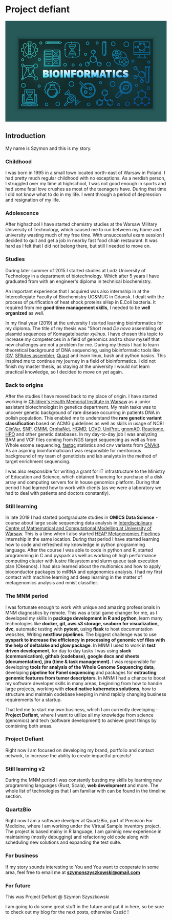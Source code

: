 # Project defiant

![some other image](https://github.com/PROJECT-DEFIANT/Project-defiant/blob/main/images/bioinfo.jpg?raw=true)

## Introduction

My name is Szymon and this is my story.

### Childhood

I was born in 1995 in a small town located north-east of Warsaw in Poland. I had pretty much regular childhood with no exceptions. As a nerdish person, I struggled over my time at highschool, I was not good enough in sports and had some fatal love crushes as most of the teenagers have. During that time I did not know what to do in my life. I went through a period of depression and resignation of my life.

### Adolescence

After highschool I have started chemistry studies at the Warsaw Military University of Technology, which caused me to run between my home and university wasting much of my free time. With unsuccessful exam session I decided to quit and get a job in nearby fast food chain restaurant. It was hard as I felt that I did not belong there, but still I needed to move on.

### Studies

During later summer of 2015 I started studies at Lodz University of Technology in a department of biotechnology. Which after 5 years I have graduated from with an engineer's diploma in technical biochemistry.

An important experience that I acquired was also internship in at the Intercollegiate Faculty of Biochemistry UG&MUG in Gdansk. I dealt with the process of purification of heat shock proteins sHsp in E.Coli bacteria. It required from me **good time management skills**, I needed to be **well organized** as well.

In my final year (2019) at the university I started learning bioinformatics for my diploma. The title of my thesis was "Short read _De novo_ assembling of plasmid sequences of Komagateibacter _xylinus_. I have chosen this topic to increase my competences in a field of genomics and to show myself that new challenges are not a problem for me. During my thesis I had to learn theoretical background of DNA sequencing, using bioinformatic tools like [IGV](https://software.broadinstitute.org/software/igv/), [SPAdes assembler](https://cab.spbu.ru/software/spades/), [Quast](https://quast.sourceforge.net/index.html) and learn linux, bash and python basics. This inspired me to continue my journey in a field of bioinformatics. I did not finish my master thesis, as staying at the university I would not learn practical knowledge, so I decided to move on yet again.

### Back to origins

After the studies I have moved back to my place of origin. I have started working in [Children's Health Memorial Institute in Warsaw](https://nauka.czd.pl/en/) as a junior assistant biotechnologist in genetics department. My main tasks was to uncover genetic background of rare disease occurring in patients DNA in polish population. This enabled me to understand the **rare genetic variant classification** based on ACMG guidelines as well as skills in usage of NCBI [ClinVar](https://www.ncbi.nlm.nih.gov/clinvar/), [SNP](https://www.ncbi.nlm.nih.gov/snp/), [OMIM](https://www.omim.org/), [OrphaNet](https://www.orpha.net/consor/cgi-bin/index.php), [HGMD](https://www.hgmd.cf.ac.uk/ac/index.php), [LOVD](https://www.lovd.nl/), [UniProt](https://www.uniprot.org/), [gnomAD](https://gnomad.broadinstitute.org/), [Reactome](https://reactome.org/), [HPO](https://hpo.jax.org/) and other genetic databases. In my day-to-day job I was analyzing BAM and VCF files coming from NGS target sequencing as well as from Whole exome sequencing, [fastqc](https://www.bioinformatics.babraham.ac.uk/projects/fastqc/) statistics and cnv variants from [CNVkit](https://cnvkit.readthedocs.io/en/stable/). As an aspiring bioinformatician I was responsible for meritorious background of my team of geneticists and lab analysts in the method of target enrichment sequencing.

I was also responsible for writing a grant for IT infrastructure to the Ministry of Education and Science, which obtained financing for purchase of a disk array and computing servers for in house genomics platform. During that period I had learned how to work with clients (as we were a laboratory we had to deal with patients and doctors constantly).

### Still learning

In late 2019 I had started postgraduate studies in **OMICS Data Science** - course about large scale sequencing data analysis in [Interdisciplinary Centre of Mathematical and Computational Modelling at University of Warsaw](https://icm.edu.pl/). This is a time when I also started [HEAP Metagenomics Pipelines](https://heap-exposome.eu/) internship in the same location.
During that period I have started learning how to code and refreshed my knowledge in python programming language. After the course I was able to code in python and R, started programming in C and pyspark as well as working oh high performance computing cluster with lustre filesystem and slurm queue task execution plan (Okeanos). I had also learned about the multiomics and how to apply bioconductor packages to miRNA and epigenomics analysis. I had my first contact with machine learning and deep learning in the matter of metagenomics analysis and mnist classifier.

### The MNM period

I was fortunate enough to work with unique and amazing professionals in MNM diagnostics by remote. This was a total game changer for me, as I developed my skills in **package development in R and python**, learn many technologies like **docker, git, aws s3 storage, seaborn for visualization, dvc**, automatic testing with **pytest**, using **flask** to host documentation websites, Writing **nextflow pipelines**. The biggest challenge was to use **pyspark to increase the efficiency in processing of genomic vcf files with the help of deltalake and glow package**. In MNM I used to work in **test driven development**, for day to day tasks I was using **slack (communication), github (codebase), google docs and sheets (documentation), jira (time & task management)**. I was responsible for developing **tools for analysis of the Whole Genome Sequencing data**, developing **pipeline for Panel sequencing** and packages for **extracting genomic features from tumor descriptors**. In MNM I had a chance to boost my software developer skills in many areas, beginning from how to handle large projects, working with **cloud native kubernetes solutions**, how to structure and maintain codebase keeping in mind rapidly changing business requirements for a startup.

That led me to start my own business, which I am currently developing - **Project Defiant**, where I want to utilize all my knowledge from science (genomics) and tech (software development) to achieve great things by combining both areas.

### Project Defiant

Right now I am focused on developing my brand, portfolio and contact network, to increase the ability to create impactful projects!

### Still learning v2

During the MNM period I was constantly busting my skills by learning new programming languages (Rust, Scala), **web development** and more. The whole list of technologies that I am familiar with can be found in the timeline section.


### QuartzBio

Right now I am a software develper at QuartzBio, part of Precision For Medicine, where I am working under the Virtual Sample Inventory project. The project is based
mainy in R language, I am gaininig new experience in maintaining (mostly debugging) and refactoring old code along with scheduling new solutions and expanding the test suite.
### For business

If my story sounds interesting to You and You want to cooperate in some area, feel free to email me at **szymonszyszkowski@gmail.com**

### For future

This was Project Defiant @ Szymon Szyszkowski

I am going to do some great stuff in the future and put it in here, so be sure to check out my blog for the next posts, otherwise Cześć !
